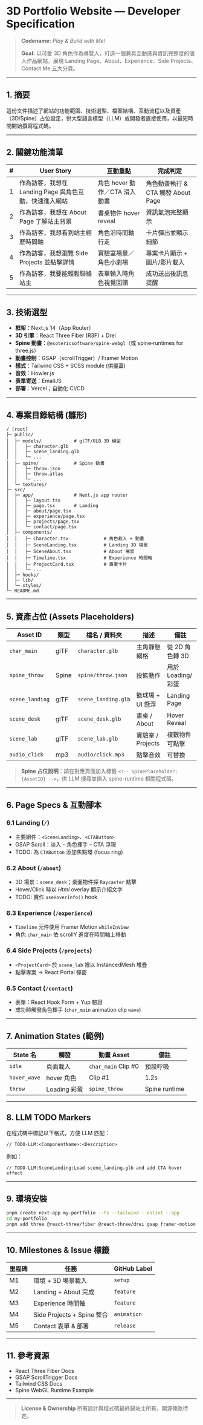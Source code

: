 # 3D Portfolio Website — Developer Specification

> **Codename:** *Play & Build with Me!*
>
> **Goal:** 以可愛 3D 角色作為導覽人，打造一個兼具互動感與資訊完整度的個人作品網站，展現 Landing Page、About、Experience、Side Projects、Contact Me 五大分頁。

---

## 1. 摘要

這份文件描述了網站的功能範圍、技術選型、檔案結構、互動流程以及資產（3D/Spine）占位設定，供大型語言模型（LLM）或開發者直接使用，以最短時間開始撰寫程式碼。

---

## 2. 關鍵功能清單

| # | User Story                         | 互動重點                 | 完成判定                       |
| - | ---------------------------------- | -------------------- | -------------------------- |
| 1 | 作為訪客，我想在 Landing Page 與角色互動，快速進入網站 | 角色 hover 動作／CTA 滑入動畫 | 角色動畫執行 & CTA 觸發 About Page |
| 2 | 作為訪客，我想在 About Page 了解站主背景         | 書桌物件 hover reveal    | 資訊氣泡完整顯示                   |
| 3 | 作為訪客，我想看到站主經歷時間軸                   | 角色沿時間軸行走             | 卡片彈出並顯示細節                  |
| 4 | 作為訪客，我想瀏覽 Side Projects 並點擊詳情      | 實驗室場景／角色小劇場          | 專案卡片顯示 + 圖片/影片載入           |
| 5 | 作為訪客，我要能輕鬆聯絡站主                     | 表單輸入時角色視覺回饋          | 成功送出後訊息提醒                  |

---

## 3. 技術選型

* **框架**：Next.js 14（App Router）
* **3D 引擎**：React Three Fiber (R3F) + Drei
* **Spine 動畫**：`@esotericsoftware/spine-webgl`（或 spine‑runtimes for three.js）
* **動畫控制**：GSAP（scrollTrigger）/ Framer Motion
* **樣式**：Tailwind CSS + SCSS module (供覆蓋)
* **音效**：Howler.js
* **表單寄送**：EmailJS
* **部署**：Vercel；自動化 CI/CD

---

## 4. 專案目錄結構 (雛形)

```plaintext
/ (root)
├─ public/
│  ├─ models/            # glTF/GLB 3D 模型
│  │   ├─ character.glb
│  │   ├─ scene_landing.glb
│  │   └─ ...
│  ├─ spine/             # Spine 動畫
│  │   ├─ throw.json
│  │   ├─ throw.atlas
│  │   └─ ...
│  └─ textures/
├─ src/
│  ├─ app/               # Next.js app router
│  │   ├─ layout.tsx
│  │   ├─ page.tsx       # Landing
│  │   ├─ about/page.tsx
│  │   ├─ experience/page.tsx
│  │   ├─ projects/page.tsx
│  │   └─ contact/page.tsx
│  ├─ components/
│  │   ├─ Character.tsx             # 角色載入 + 動畫
│  │   ├─ SceneLanding.tsx          # Landing 3D 場景
│  │   ├─ SceneAbout.tsx            # About 場景
│  │   ├─ Timeline.tsx              # Experience 時間軸
│  │   ├─ ProjectCard.tsx           # 專案卡片
│  │   └─ ...
│  ├─ hooks/
│  ├─ lib/
│  └─ styles/
└─ README.md
```

---

## 5. 資產占位 (Assets Placeholders)

| Asset ID        | 類型    | 檔名 / 資料夾            | 描述             | 備註            |
| --------------- | ----- | ------------------- | -------------- | ------------- |
| `char_main`     | glTF  | `character.glb`     | 主角靜態網格         | 從 2D 角色轉 3D   |
| `spine_throw`   | Spine | `spine/throw.json`  | 投籃動作           | 用於 Loading/彩蛋 |
| `scene_landing` | glTF  | `scene_landing.glb` | 籃球場 + UI 懸浮    | Landing Page  |
| `scene_desk`    | glTF  | `scene_desk.glb`    | 書桌 / About     | Hover Reveal  |
| `scene_lab`     | glTF  | `scene_lab.glb`     | 實驗室 / Projects | 複數物件可點擊       |
| `audio_click`   | mp3   | `audio/click.mp3`   | 點擊音效           | 可替換           |

> **Spine 占位說明**：請在對應頁面加入標籤 `<!-- SpinePlaceholder:{AssetID} -->`，供 LLM 搜尋並插入 spine-runtime 相關程式碼。

---

## 6. Page Specs & 互動腳本

### 6.1 Landing (`/`)

* 主要組件：`<SceneLanding>`、`<CTAButton>`
* GSAP Scroll：淡入 – 角色揮手 – CTA 浮現
* TODO: 為 `CTAButton` 添加焦點環 (focus ring)

### 6.2 About (`/about`)

* 3D 場景：`scene_desk`；桌面物件採 `Raycaster` 點擊
* Hover/Click 時以 *Html* overlay 顯示介紹文字
* TODO: 實作 `useHoverInfo()` hook

### 6.3 Experience (`/experience`)

* `Timeline` 元件使用 Framer Motion `whileInView`
* 角色 `char_main` 依 scrollY 進度在時間軸上移動

### 6.4 Side Projects (`/projects`)

* `<ProjectCard>` 於 `scene_lab` 裡以 InstancedMesh 堆疊
* 點擊專案 → React Portal 彈窗

### 6.5 Contact (`/contact`)

* 表單：React Hook Form + Yup  驗證
* 成功時觸發角色揮手 (`char_main` animation clip `wave`)

---

## 7. Animation States (範例)

| State 名      | 觸發         | 動畫 Asset            | 備註            |
| ------------ | ---------- | ------------------- | ------------- |
| `idle`       | 頁面載入       | `char_main` Clip #0 | 預設呼吸          |
| `hover_wave` | hover 角色   | Clip #1             | 1.2s          |
| `throw`      | Loading 彩蛋 | `spine_throw`       | Spine runtime |

---

## 8. LLM TODO Markers

在程式碼中標記以下格式，方便 LLM 匹配：

```tsx
// TODO-LLM:<ComponentName>:<Description>
```

例如：

```tsx
// TODO-LLM:SceneLanding:Load scene_landing.glb and add CTA hover effect
```

---

## 9. 環境安裝

```bash
pnpm create next-app my-portfolio --ts --tailwind --eslint --app
cd my-portfolio
pnpm add three @react-three/fiber @react-three/drei gsap framer-motion @esotericsoftware/spine-webgl howler @emailjs/browser
```

---

## 10. Milestones & Issue 標籤

| 里程碑 | 任務                       | GitHub Label |
| --- | ------------------------ | ------------ |
| M1  | 環境 + 3D 場景載入             | `setup`      |
| M2  | Landing + About 完成       | `feature`    |
| M3  | Experience 時間軸           | `feature`    |
| M4  | Side Projects + Spine 整合 | `animation`  |
| M5  | Contact 表單 & 部署          | `release`    |

---

## 11. 參考資源

* React Three Fiber Docs
* GSAP ScrollTrigger Docs
* Tailwind CSS Docs
* Spine WebGL Runtime Example

---

> **License & Ownership**
> 所有設計與程式碼最終歸站主所有，開源條款待定。
